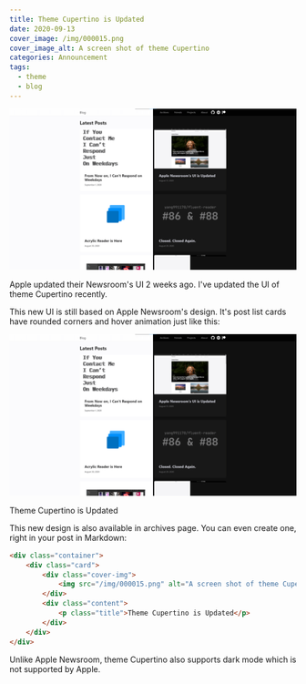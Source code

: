 ```yaml
---
title: Theme Cupertino is Updated
date: 2020-09-13
cover_image: /img/000015.png
cover_image_alt: A screen shot of theme Cupertino
categories: Announcement
tags:
  - theme
  - blog
---
```


![A screen shot of theme Cupertino](/img/000015.png)

Apple updated their Newsroom's UI 2 weeks ago. I've updated the UI of theme Cupertino recently.

This new UI is still based on Apple Newsroom's design. It's post list cards have rounded corners and hover animation just like this:

<div class="container">
    <div class="card">
        <div class="cover-img">
            <img src="/img/000015.png" alt="A screen shot of theme Cupertino">
        </div>
        <div class="content">
            <p class="title">Theme Cupertino is Updated</p>
        </div>
    </div>
</div>

This new design is also available in archives page. You can even create one, right in your post in Markdown:

```html
<div class="container">
    <div class="card">
        <div class="cover-img">
            <img src="/img/000015.png" alt="A screen shot of theme Cupertino">
        </div>
        <div class="content">
            <p class="title">Theme Cupertino is Updated</p>
        </div>
    </div>
</div>
```

Unlike Apple Newsroom, theme Cupertino also supports dark mode which is not supported by Apple.
